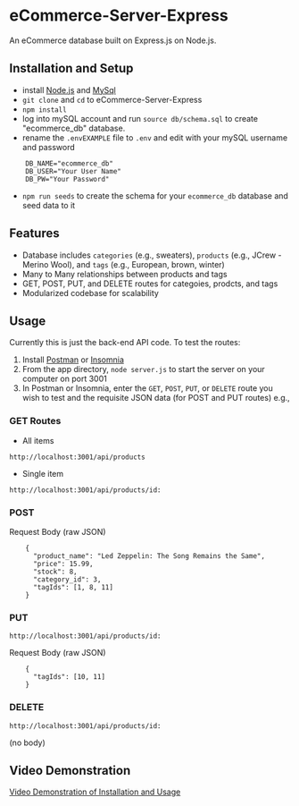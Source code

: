 # eCommerce-Server-Express

An eCommerce database built on Express.js on Node.js.

## Installation and Setup

- install [Node.js](https://nodejs.org/en/download/) and [MySql](https://www.mysql.com/downloads/)
- `git clone` and `cd` to eCommerce-Server-Express
- `npm install`
- log into mySQL account and run `source db/schema.sql` to create "ecommerce_db" database.
- rename the `.envEXAMPLE` file to `.env` and edit with your mySQL username and password

```
    DB_NAME="ecommerce_db"
    DB_USER="Your User Name"
    DB_PW="Your Password"
```

- `npm run seeds` to create the schema for your `ecommerce_db` database and seed data to it 

## Features

- Database includes `categories` (e.g., sweaters), `products` (e.g., JCrew - Merino Wool), and `tags` (e.g., European, brown, winter)
- Many to Many relationships between products and tags
- GET, POST, PUT, and DELETE routes for categoies, prodcts, and tags
- Modularized codebase for scalability

## Usage

Currently this is just the back-end API code. To test the routes:

1. Install [Postman](https://www.postman.com/downloads/) or [Insomnia](https://insomnia.rest/download)
2. From the app directory, `node server.js` to start the server on your computer on port 3001
3. In Postman or Insomnia, enter the `GET`, `POST`, `PUT`, or `DELETE` route you wish to test and the requisite JSON data (for POST and PUT routes) e.g., 

### GET Routes

- All items

`http://localhost:3001/api/products`

- Single item

`http://localhost:3001/api/products/id:`

### POST

Request Body (raw JSON)

```
    {
      "product_name": "Led Zeppelin: The Song Remains the Same",
      "price": 15.99,
      "stock": 8,
      "category_id": 3,
      "tagIds": [1, 8, 11]
    }

```

### PUT

`http://localhost:3001/api/products/id:` 

Request Body (raw JSON)

```
    {
      "tagIds": [10, 11]
    }

```

### DELETE

`http://localhost:3001/api/products/id:` 

(no body)

## Video Demonstration

<a href="https://www.dropbox.com/" target="_blank">Video Demonstration of Installation and Usage</a>